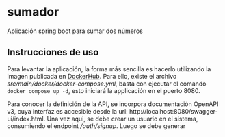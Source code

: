 # sumador
Aplicación spring boot para sumar dos números

## Instrucciones de uso

Para levantar la aplicación, la forma más sencilla es hacerlo utilizando la imagen publicada en [DockerHub](https://hub.docker.com/repository/docker/dcid/sumador). Para ello, existe el archivo *src/main/docker/docker-compose.yml*, basta con ejecutar el comando ``` docker compose up -d ```, esto iniciará la applicación en el puerto 8080.

Para conocer la definición de la API, se incorpora documentación OpenAPI v3, cuya interfaz es accesible desde la url: http://localhost:8080/swagger-ui/index.html. Una vez aqui, se debe crear un usuario en el sistema, consumiendo el endpoint */auth/signup*. Luego se debe generar 
